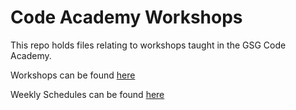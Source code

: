 # Code Academy Workshops

This repo holds files relating to workshops taught in the GSG Code Academy.

Workshops can be found [here](./workshops/)

Weekly Schedules can be found [here](./schedules/)
